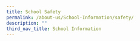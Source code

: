 ```yaml
---
title: School Safety
permalink: /about-us/School-Information/safety/
description: ""
third_nav_title: School Information
---
```


